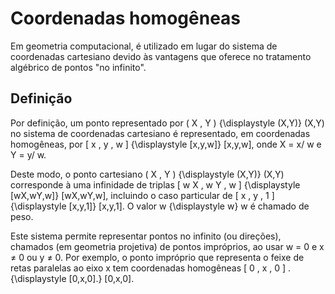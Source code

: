 # Coordenadas homogêneas

Em geometria computacional, é utilizado em lugar do sistema de coordenadas cartesiano devido às vantagens que oferece no tratamento algébrico de pontos "no infinito".

## Definição

Por definição, um ponto representado por ( X , Y ) {\displaystyle (X,Y)} (X,Y) no sistema de coordenadas cartesiano é representado, em coordenadas homogêneas, por [ x , y , w ] {\displaystyle [x,y,w]} [x,y,w], onde X = x/ w e Y = y/ w.

Deste modo, o ponto cartesiano ( X , Y ) {\displaystyle (X,Y)} (X,Y) corresponde à uma infinidade de triplas [ w X , w Y , w ] {\displaystyle [wX,wY,w]} [wX,wY,w], incluindo o caso particular de [ x , y , 1 ] {\displaystyle [x,y,1]} [x,y,1]. O valor w {\displaystyle w} w é chamado de peso.

Este sistema permite representar pontos no infinito (ou direções), chamados (em geometria projetiva) de pontos impróprios, ao usar w = 0 e x ≠ 0 ou y ≠ 0. Por exemplo, o ponto impróprio que representa o feixe de retas paralelas ao eixo x tem coordenadas homogêneas [ 0 , x , 0 ] . {\displaystyle [0,x,0].} [0,x,0].

